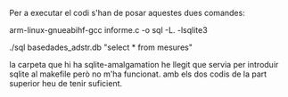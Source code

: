 
Per a executar el codi s'han de posar aquestes dues comandes:

arm-linux-gnueabihf-gcc informe.c -o sql -L. -lsqlite3

./sql basedades_adstr.db "select * from mesures"

la carpeta que hi ha sqlite-amalgamation he llegit que servia per introduir sqlite al makefile però no m'ha funcionat.
amb els dos codis de la part superior heu de tenir suficient.
